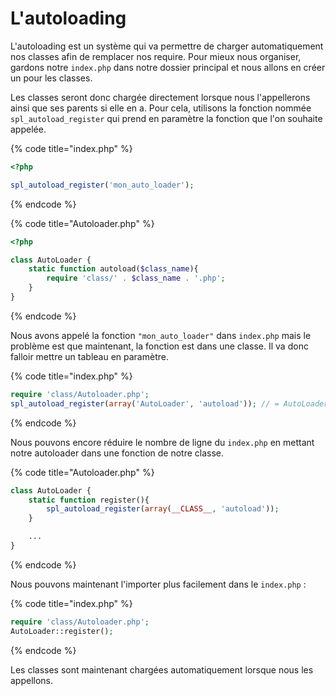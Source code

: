 # L'autoloading

L'autoloading est un système qui va permettre de charger automatiquement nos classes afin de remplacer nos require. Pour mieux nous organiser, gardons notre `index.php` dans notre dossier principal et nous allons en créer un pour les classes.&#x20;

Les classes seront donc chargée directement lorsque nous l'appellerons ainsi que ses parents si elle en a. Pour cela, utilisons la fonction nommée `spl_autoload_register` qui prend en paramètre la fonction que l'on souhaite appelée.

{% code title="index.php" %}
```php
<?php

spl_autoload_register('mon_auto_loader');
```
{% endcode %}

{% code title="Autoloader.php" %}
```php
<?php

class AutoLoader {
    static function autoload($class_name){
        require 'class/' . $class_name . '.php';
    }
}
```
{% endcode %}

Nous avons appelé la fonction `"mon_auto_loader"` dans `index.php` mais le problème est que maintenant, la fonction est dans une classe. Il va donc falloir mettre un tableau en paramètre.

{% code title="index.php" %}
```php
require 'class/Autoloader.php';
spl_autoload_register(array('AutoLoader', 'autoload')); // = AutoLoader::autoload
```
{% endcode %}

Nous pouvons encore réduire le nombre de ligne du `index.php` en mettant notre autoloader dans une fonction de notre classe.

{% code title="Autoloader.php" %}
```php
class AutoLoader {
    static function register(){
        spl_autoload_register(array(__CLASS__, 'autoload'));
    }

    ...
}
```
{% endcode %}

Nous pouvons maintenant l'importer plus facilement dans le `index.php` :&#x20;

{% code title="index.php" %}
```php
require 'class/Autoloader.php';
AutoLoader::register();
```
{% endcode %}

Les classes sont maintenant chargées automatiquement lorsque nous les appellons.
